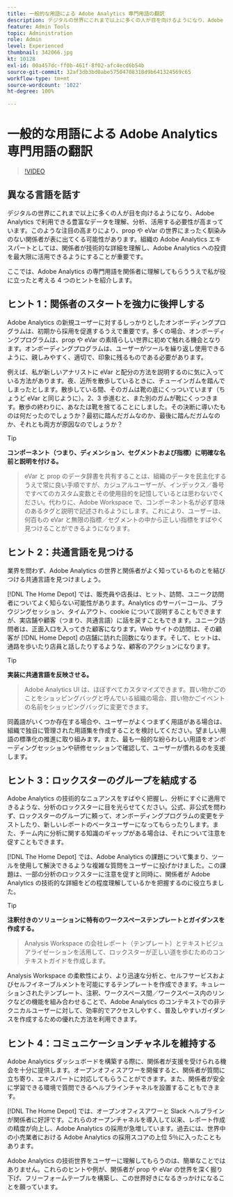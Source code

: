 ```yaml
---
title: 一般的な用語による Adobe Analytics 専門用語の翻訳
description: デジタルの世界にこれまで以上に多くの人が目を向けるようになり、Adobe Analytics で利用できる豊富なデータを理解、分析、活用する必要性が高まっています。このような注目の高まりにより、prop や eVar の世界にまったく馴染みのない関係者が表に出てくる可能性があります。組織の Adobe Analytics エキスパートとしては、関係者が技術的な詳細を理解し、Adobe Analytics への投資を最大限に活用できるようにすることが重要です。
feature: Admin Tools
topic: Administration
role: Admin
level: Experienced
thumbnail: 342066.jpg
kt: 10128
exl-id: 00a457dc-ff0b-461f-8f02-afc4ecd6b54b
source-git-commit: 32af3db3bd0abe57504708318d9b641324569c65
workflow-type: tm+mt
source-wordcount: '1022'
ht-degree: 100%

---
```


# 一般的な用語による Adobe Analytics 専門用語の翻訳

>[!VIDEO](https://video.tv.adobe.com/v/345330/?quality=12&learn=on&captions=jpn)

## 異なる言語を話す

デジタルの世界にこれまで以上に多くの人が目を向けるようになり、Adobe Analytics で利用できる豊富なデータを理解、分析、活用する必要性が高まっています。このような注目の高まりにより、prop や eVar の世界にまったく馴染みのない関係者が表に出てくる可能性があります。組織の Adobe Analytics エキスパートとしては、関係者が技術的な詳細を理解し、Adobe Analytics への投資を最大限に活用できるようにすることが重要です。

ここでは、Adobe Analytics の専門用語を関係者に理解してもらううえで私が役に立ったと考える 4 つのヒントを紹介します。

## ヒント 1：関係者のスタートを強力に後押しする

Adobe Analytics の新規ユーザーに対するしっかりとしたオンボーディングプログラムは、初期から採用を促進するうえで重要です。多くの場合、オンボーディングプログラムは、prop や eVar の素晴らしい世界に初めて触れる機会となります。オンボーディングプログラムは、ユーザーがツールを繰り返し使用できるように、親しみやすく、適切で、印象に残るものである必要があります。

例えば、私が新しいアナリストに eVar と配分の方法を説明するのに気に入っている方法があります。夜、近所を散歩しているときに、チューインガムを踏んでしまったとします。散歩している間、そのガムは靴の底にくっついています（ちょうど eVar と同じように）。2、3 歩進むと、また別のガムが靴にくっつきます。散歩の終わりに、あなたは靴を捨てることにしました。その決断に導いたものは何だったのでしょうか？最初に踏んだガムなのか、最後に踏んだガムなのか、それとも両方が原因なのでしょうか？

>[!TIP]
>
>**コンポーネント（つまり、ディメンション、セグメントおよび指標）に明確な名前と説明を付ける。**
>>eVar と prop のデータ辞書を共有することは、組織のデータを民主化するうえで常に良い手順ですが、カジュアルユーザーが、インデックス／番号ですべてのカスタム変数とその使用目的を記憶しているとは思わないでください。代わりに、Adobe Workspace で、コンポーネント名が必ず意味のあるタグと説明で記述されるようにします。これにより、ユーザーは、何百もの eVar と無限の指標／セグメントの中から正しい指標をすばやく見つけることができるようになります。

## ヒント 2：共通言語を見つける

業界を問わず、Adobe Analytics の世界と関係者がよく知っているものとを結びつける共通言語を見つけましょう。

[!DNL The Home Depot] では、販売員や店長は、ヒット、訪問、ユニーク訪問者についてよく知らない可能性があります。Analytics のサーバーコール、ブラウジングセッション、タイムアウト、cookie について説明することもできますが、実店舗や顧客（つまり、共通言語）に話を戻すこともできます。ユニーク訪問者は、正面入口を入ってきた顧客になります。Web サイトの訪問は、その顧客が [!DNL Home Depot] の店舗に訪れた回数になります。そして、ヒットは、通路を歩いたり店員と話したりするような、顧客のアクションになります。

>[!TIP]
>
>**実装に共通言語を反映させる。**
>>Adobe Analytics UI は、ほぼすべてカスタマイズできます。買い物かごのことをショッピングバッグと呼んでいる組織の場合、買い物かごイベントの名前をショッピングバッグに変更できます。
>
>同義語がいくつか存在する場合や、ユーザーがよくつまずく用語がある場合は、組織で独自に管理された用語集を作成することを検討してください。望ましい用語の標準化の推進に取り組みます。また、最も一般的な紛らわしい用語をオンボーディングセッションや研修セッションで確認して、ユーザーが慣れるのを支援します。

## ヒント 3：ロックスターのグループを結成する

Adobe Analytics の技術的なニュアンスをすばやく把握し、分析にすぐに適用できるような、分析のロックスターに目を光らせてください。公式、非公式を問わず、ロックスターのグループに頼って、オンボーディングプログラムの変更をテストしたり、新しいレポートのベータユーザーになってもらったりします。また、チーム内に分析に関する知識のギャップがある場合は、それについて注意を促すこともできます。

[!DNL The Home Depot] では、Adobe Analytics の課題について集まり、ツールを使用して解決できるような複雑な質問をユーザーに投げかけました。この課題は、一部の分析のロックスターに注意を促すと同時に、関係者が Adobe Analytics の技術的な詳細をどの程度理解しているかを把握するのに役立ちました。

>[!TIP]
>
>**注釈付きのソリューションに特有のワークスペーステンプレートとガイダンスを作成する。**
>>Analysis Workspace の会社レポート（テンプレート）とテキストビジュアライゼーションを活用して、ロックスターが正しい道を歩むためのコンテキストガイドを作成します。
>
>Analysis Workspace の柔軟性により、より迅速な分析と、セルフサービスおよびセルフイネーブルメントを可能にするテンプレートを作成できます。キュレーションされたテンプレート、注釈、ワークスペース間／ワークスペース内のリンクなどの機能を組み合わせることで、Adobe Analytics のコンテキストでの非テクニカルユーザーに対して、効率的でアクセスしやすく、普及しやすいガイダンスを作成するための優れた方法を利用できます。

## ヒント 4：コミュニケーションチャネルを維持する

Adobe Analytics ダッシュボードを構築する際に、関係者が支援を受けられる機会を十分に提供します。オープンオフィスアワーを開催すると、関係者が質問に立ち寄り、エキスパートに対応してもらうことができます。また、関係者が安全に学習できる環境で質問できるヘルプラインチャネルを設置することもできます。

[!DNL The Home Depot] では、オープンオフィスアワーと Slack ヘルプラインが関係者に好評です。これらのオープンチャネルを導入して以来、レポート作成の精度が向上し、Adobe Analytics の採用が急増しています。過去には、世界中の小売業者における Adobe Analytics の採用スコアの上位 5％に入ったこともあります。

Adobe Analytics の技術世界をユーザーに理解してもらうのは、簡単なことではありません。これらのヒントや例が、関係者が prop や eVar の世界を深く掘り下げ、フリーフォームテーブルを構築し、この世界好きになるきっかけになることを願っています。
